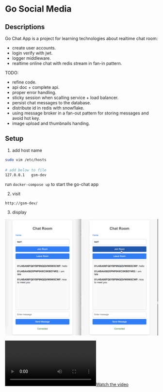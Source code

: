 # Go Social Media
## Descriptions
Go Chat App is a project for learning technologies about realtime chat room:
- create user accounts.
- login verify with jwt.
- logger middleware.
- realtime online chat with redis stream in fan-in pattern.

TODO: 
- refine code.
- api doc + complete api.
- proper error handling.
- sticky session when scalling service + load balancer.
- persist chat messages to the database.
- distribute id in redis with snowflake.
- using message broker in a fan-out pattern for storing messages and avoid hot key.
- image upload and thumbnails handing.


## Setup
1. add host name
```sh
sudo vim /etc/hosts

# add below to file
127.0.0.1	gsm-dev
```

run `docker-compose up` to start the go-chat app

2. visit
```
http://gsm-dev/
```

3. display

[![image display](./static/image/chat-room.png)](./static/image/chat-room.png)

[![Watch the video](./static/video/go-chat-room-display-720p.mov)](./static/video/go-chat-room-display-720p.mov)
